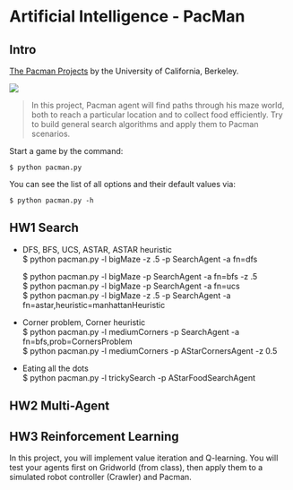 # Artificial Intelligence - PacMan

## Intro

[The Pacman Projects](http://ai.berkeley.edu/project_overview.html) by the University of California, Berkeley.

![](https://camo.githubusercontent.com/0f3f9a6773aec44f398aa1934aeef75e760fd96538b99ddb3ae28f2e53affead/687474703a2f2f61692e6265726b656c65792e6564752f696d616765732f7061636d616e5f67616d652e676966)

> In this project, Pacman agent will find paths through his maze world, both to reach a particular location and to collect food efficiently. Try to build general search algorithms and apply them to Pacman scenarios.

Start a game by the command:

    $ python pacman.py

You can see the list of all options and their default values via:

    $ python pacman.py -h


## HW1 Search
* DFS, BFS, UCS, ASTAR, ASTAR heuristic  
    $ python pacman.py -l bigMaze -z .5 -p SearchAgent -a fn=dfs 
    
    $ python pacman.py -l bigMaze -p SearchAgent -a fn=bfs -z .5  
    $ python pacman.py -l bigMaze -p SearchAgent -a fn=ucs  
    $ python pacman.py -l bigMaze -z .5 -p SearchAgent -a fn=astar,heuristic=manhattanHeuristic  
* Corner problem, Corner heuristic  
    $ python pacman.py -l mediumCorners -p SearchAgent -a fn=bfs,prob=CornersProblem  
    $ python pacman.py -l mediumCorners -p AStarCornersAgent -z 0.5  
* Eating all the dots  
    $ python pacman.py -l trickySearch -p AStarFoodSearchAgent  

## HW2 Multi-Agent

## HW3 Reinforcement Learning
In this project, you will implement value iteration and Q-learning. You will test your agents first on Gridworld (from class), then apply them to a simulated robot controller (Crawler) and Pacman.
